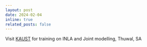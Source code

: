 ```yaml
---
layout: post
date: 2024-02-04
inline: true
related_posts: false
---
```


Visit <a href="https://vsrp.kaust.edu.sa/">KAUST</a> for training on INLA and Joint modelling, Thuwal, SA